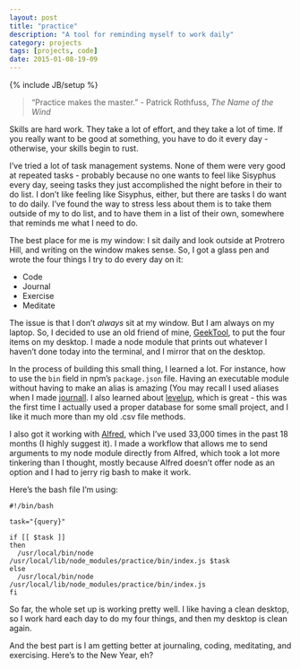```yaml
---
layout: post
title: "practice"
description: "A tool for reminding myself to work daily"
category: projects
tags: [projects, code]
date: 2015-01-08-19-09
---
```

{% include JB/setup %}


> “Practice makes the master.” - Patrick Rothfuss, _The Name of the Wind_

Skills are hard work. They take a lot of effort, and they take a lot of time. If you really want to be good at something, you have to do it every day - otherwise, your skills begin to rust. 

I’ve tried a lot of task management systems. None of them were very good at repeated tasks - probably because no one wants to feel like Sisyphus every day, seeing tasks they just accomplished the night before in their to do list. I don’t like feeling like Sisyphus, either, but there are tasks I do want to do daily. I’ve found the way to stress less about them is to take them outside of my to do list, and to have them in a list of their own, somewhere that reminds me what I need to do.

The best place for me is my window: I sit daily and look outside at Protrero Hill, and writing on the window makes sense. So, I got a glass pen and wrote the four things I try to do every day on it:

* Code
* Journal
* Exercise
* Meditate

The issue is that I don’t _always_ sit at my window. But I am always on my laptop. So, I decided to use an old friend of mine,  [GeekTool](http://projects.tynsoe.org/en/geektool/), to put the four items on my desktop. I made a node module that prints out whatever I haven’t done today into the terminal, and I mirror that on the desktop. 

In the process of building this small thing, I learned a lot. For instance, how to use the `bin` field in npm’s `package.json` file. Having an executable module without having to make an alias is amazing (You may recall I used aliases when I made [journall](github.com/RichardLitt/journall). I also learned about [levelup](https://github.com/rvagg/node-levelup), which is great - this was the first time I actually used a proper database for some small project, and I like it much more than my old .csv file methods. 
 
I also got it working with [Alfred](http://www.alfredapp.com/), which I’ve used 33,000 times in the past 18 months (I highly suggest it). I made a workflow that allows me to send arguments to my node module directly from Alfred, which took a lot more tinkering than I thought, mostly because Alfred doesn’t offer node as an option and I had to jerry rig bash to make it work. 

Here’s the bash file I’m using: 

    #!/bin/bash 

    task="{query}"

    if [[ $task ]]
    then
      /usr/local/bin/node /usr/local/lib/node_modules/practice/bin/index.js $task
    else
      /usr/local/bin/node /usr/local/lib/node_modules/practice/bin/index.js
    fi

So far, the whole set up is working pretty well. I like having a clean desktop, so I work hard each day to do my four things, and then my desktop is clean again. 

And the best part is I am getting better at journaling, coding, meditating, and exercising. Here’s to the New Year, eh? 
